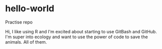 # hello-world
Practise repo

Hi, I like using R and I'm excited about starting to use GitBash and GitHub. I'm super into ecology and want to use the power of code to save the animals. All of them.
